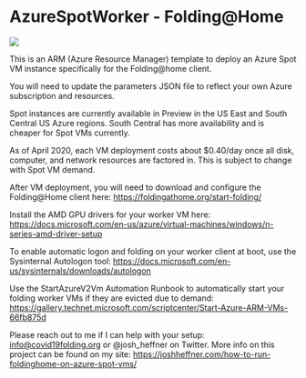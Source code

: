 # AzureSpotWorker - Folding@Home

<a href="https://azuredeploy.net/?repository=https://github.com/covid19folding/AzureSpotVMWorker" target="_blank">
    <img src="https://azurecomcdn.azureedge.net/mediahandler/acomblog/media/Default/blog/deploybutton.png"/>
</a>


This is an ARM (Azure Resource Manager) template to deploy an Azure Spot VM instance specifically for the Folding@home client.

You will need to update the parameters JSON file to reflect your own Azure subscription and resources.

Spot instances are currently available in Preview in the US East and South Central US Azure regions. South Central has more availability and is cheaper for Spot VMs currently.

As of April 2020, each VM deployment costs about $0.40/day once all disk, computer, and network resources are factored in. This is subject to change with Spot VM demand.

After VM deployment, you will need to download and configure the Folding@Home client here: https://foldingathome.org/start-folding/

Install the AMD GPU drivers for your worker VM here: https://docs.microsoft.com/en-us/azure/virtual-machines/windows/n-series-amd-driver-setup

To enable automatic logon and folding on your worker client at boot, use the Sysinternal Autologon tool: https://docs.microsoft.com/en-us/sysinternals/downloads/autologon

Use the StartAzureV2Vm Automation Runbook to automatically start your folding worker VMs if they are evicted due to demand: https://gallery.technet.microsoft.com/scriptcenter/Start-Azure-ARM-VMs-66fb875d

Please reach out to me if I can help with your setup: info@covid19folding.org or @josh_heffner on Twitter. More info on this project can be found on my site: https://joshheffner.com/how-to-run-foldinghome-on-azure-spot-vms/
